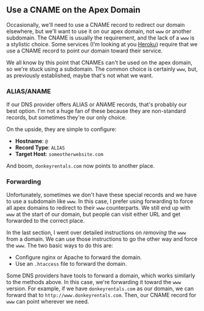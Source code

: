 ## Use a CNAME on the Apex Domain

Occasionally, we'll need to use a CNAME record to redirect our domain elsewhere, but we'll want to use it on our apex domain, not `www` or another subdomain. The CNAME is usually the requirement, and the lack of a `www` is a stylistic choice. Some services (I'm looking at you [Heroku](https://devcenter.heroku.com/articles/custom-domains#definitions)) require that we use a CNAME record to point our domain toward their service.

We all know by this point that CNAMEs can't be used on the apex domain, so we're stuck using a subdomain. The common choice is certainly `www`, but, as previously established, maybe that's not what we want.

### ALIAS/ANAME

If our DNS provider offers ALIAS or ANAME records, that's probably our best option. I'm not a huge fan of these because they are non-standard records, but sometimes they're our only choice.

On the upside, they are simple to configure:

* **Hostname**: `@`
* **Record Type**: `ALIAS`
* **Target Host**: `someotherwebsite.com`

And boom, `donkeyrentals.com` now points to another place.

### Forwarding

Unfortunately, sometimes we don't have these special records and we have to use a subdomain like `www`. In this case, I prefer using forwarding to force all apex domains to redirect to their `www` counterparts. We still end up with `www` at the start of our domain, but people can visit either URL and get forwarded to the correct place.

In the last section, I went over detailed instructions on _removing_ the `www` from a domain. We can use those instructions to go the other way and force the `www`. The two basic ways to do this are:

* Configure nginx or Apache to forward the domain.
* Use an `.htaccess` file to forward the domain.

Some DNS providers have tools to forward a domain, which works similarly to the methods above. In this case, we're forwarding it toward the `www` version. For example, if we have `donkeyrentals.com` as our domain, we can forward that to `http://www.donkeyrentals.com`. Then, our CNAME record for `www` can point wherever we need.
